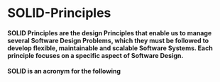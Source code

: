 # SOLID-Principles

#### SOLID Principles are the design Principles that enable us to manage several Software Design Problems, which they must be followed to develop flexible, maintainable and scalable Software Systems. Each principle focuses on a specific aspect of Software Design.

**SOLID is an acronym for the following**

 
